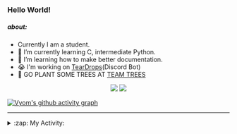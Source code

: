 ### Hello World!

##### about:
- Currently I am a student.
- 🌱 I’m currently learning C, intermediate Python.
- 🌱 I’m learning how to make better documentation.
- 😭 I'm working on [TearDrops](https://github.com/Vyvy-vi/TearDrops)(Discord Bot)
- 🌱 GO PLANT SOME TREES AT [TEAM TREES](https://teamtrees.org/)

<p align="center">
  <a href="https://twitter.com/Vyvy_viM"><img target="_blank" src="https://img.shields.io/badge/twitter%20@Vyvy_viM-0D95E8?style=for-the-badge&logo=twitter&logoColor=white"/></a> 
  <a href="https://vyvy-vi.github.io/portfolio"><img target="_blank" src="https://img.shields.io/badge/-I%27m_craving_for_open_source-green?style=for-the-badge&logo=github&logoColor=black"/></a> 
</p>

[![Vyom's github activity graph](https://activity-graph.herokuapp.com/graph?username=Vyvy-vi)](https://github.com/ashutosh00710/github-readme-activity-graph)

---
<details>
  <summary>:zap: My Activity:</summary>
  
<!--START_SECTION:waka-->
**I'm a Night 🦉** 

```text
🌞 Morning    38 commits     █░░░░░░░░░░░░░░░░░░░░░░░░   5.65% 
🌆 Daytime    217 commits    ████████░░░░░░░░░░░░░░░░░   32.24% 
🌃 Evening    251 commits    █████████░░░░░░░░░░░░░░░░   37.3% 
🌙 Night      167 commits    ██████░░░░░░░░░░░░░░░░░░░   24.81%

```
📅 **I'm Most Productive on Thursday** 

```text
Monday       97 commits     ███░░░░░░░░░░░░░░░░░░░░░░   14.41% 
Tuesday      88 commits     ███░░░░░░░░░░░░░░░░░░░░░░   13.08% 
Wednesday    134 commits    █████░░░░░░░░░░░░░░░░░░░░   19.91% 
Thursday     145 commits    █████░░░░░░░░░░░░░░░░░░░░   21.55% 
Friday       40 commits     █░░░░░░░░░░░░░░░░░░░░░░░░   5.94% 
Saturday     78 commits     ███░░░░░░░░░░░░░░░░░░░░░░   11.59% 
Sunday       91 commits     ███░░░░░░░░░░░░░░░░░░░░░░   13.52%

```


📊 **This Week I Spent My Time On** 

```text
🔥 Editors: 
Vim                      5 hrs 34 mins       █████████████████████████   100.0%

🐱‍💻 Projects: 
TEC-Discord-Automation   2 hrs 24 mins       ██████████░░░░░░░░░░░░░░░   43.12% 
TheGame                  1 hr 43 mins        ███████░░░░░░░░░░░░░░░░░░   30.9% 
notion-api               1 hr 18 mins        █████░░░░░░░░░░░░░░░░░░░░   23.36% 
TearDrops                7 mins              ░░░░░░░░░░░░░░░░░░░░░░░░░   2.16% 
Unknown Project          0 secs              ░░░░░░░░░░░░░░░░░░░░░░░░░   0.3%

```


 Last Updated on 12/06/2021
<!--END_SECTION:waka-->
</details>
